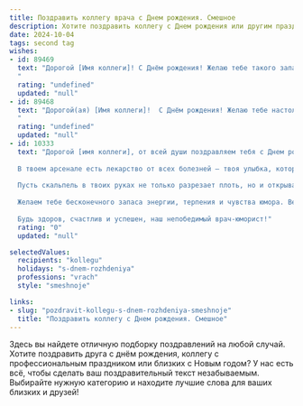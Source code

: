 ```yaml
---
title: Поздравить коллегу врача c Днем рождения. Смешное
description: Хотите поздравить коллегу c Днем рождения или другим праздником? Наш ИИ создаст незабываемое поздравление, а вы обязательно выделитесь среди других.  
date: 2024-10-04
tags: second tag
wishes:
- id: 89469
  text: "Дорогой [Имя коллеги]! С Днём рождения! Желаю тебе такого запаса здоровья, чтобы хватило и на пациентов, и на себя любимого (а в идеале — ещё и на экстренный отпуск на Багамах!). Пусть твой профессиональный энтузиазм никогда не иссякнет, а диагнозы будут ставить себя сами!  Пусть в твоей жизни будет как можно меньше \"скорых\" вызовов, а только приятные сюрпризы!  С днём рождения, доктор!
  "
  rating: "undefined"
  updated: "null"
- id: 89468
  text: "Дорогой(ая) [Имя коллеги]!  С Днём рождения! Желаю тебе настолько крепкого здоровья, чтобы даже твой собственный скальпель не смог ему навредить.  Пусть твоя жизнь будет наполнена не только пациентами, но и радостными моментами, а диагнозы будут только позитивными – типа \"здоровый смех\" и \"острая необходимость отдохнуть\"!  С праздником!
  "
  rating: "undefined"
  updated: "null"
- id: 10333
  text: "Дорогой [имя коллеги], от всей души поздравляем тебя с Днем рождения!
  
  В твоем арсенале есть лекарство от всех болезней — твоя улыбка, которая исцеляет лучше любого антибиотика. Желаем тебе, чтобы в твоей практике каждый пациент превращался в счастливчика, а не в недообследованного.
  
  Пусть скальпель в твоих руках не только разрезает плоть, но и открывает путь к выздоровлению. Пусть каждый диагноз будет точным, а каждое лечение — эффективным.
  
  Желаем тебе бесконечного запаса энергии, терпения и чувства юмора. Ведь когда доктор посмеивается над твоими болячками, невольно и сам начинаешь чувствовать себя лучше.
  
  Будь здоров, счастлив и успешен, наш непобедимый врач-юморист!"
  rating: "0"
  updated: "null"

selectedValues:
  recipients: "kollegu"
  holidays: "s-dnem-rozhdeniya"
  professions: "vrach"
  style: "smeshnoje"

links:
- slug: "pozdravit-kollegu-s-dnem-rozhdeniya-smeshnoje"
  title: "Поздравить коллегу c Днем рождения. Смешное"
---
```


Здесь вы найдете отличную подборку поздравлений на любой случай. 
Хотите поздравить друга с днём рождения, коллегу с профессиональным праздником или близких с Новым годом? У нас есть всё, чтобы сделать ваш поздравительный текст незабываемым. Выбирайте нужную категорию и находите лучшие слова для ваших близких и друзей!

